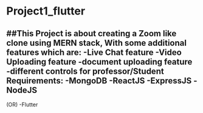 # Project1_flutter
##This Project is about creating a Zoom like clone using MERN stack, With some additional features which are:
-Live Chat feature
-Video Uploading feature
-document uploading feature
-different controls for professor/Student
Requirements:
-MongoDB
-ReactJS
-ExpressJS
-NodeJS
-------------------------------------------------------------------------------------------------------------
(OR)
-Flutter
